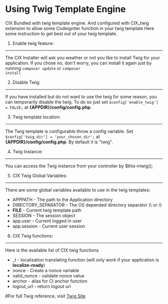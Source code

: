 Using Twig Template Engine
===========================
CIX Bundled with twig template engine. And configured with CIX_twig extension to allow some Codeigniter function in your twig template
Here some instruction to get best out of your twig template.

1. Enable twig feature:
-----------------------
The CIX Installer will ask you weather or not you like to install Twig for your application. If you chose no, don't worry, you can install it again just by running <code>composer update</code> or <code>composer install</code>

2. Disable Twig:
-----------------
If you have installed but do not want to use the twig for some reason, you can temporarily disable the twig. To do so just set <code>$config['enable_twig'] = FALSE;</code> at **{APPDIR}/config/config.php**.

3. Twig template location:
--------------------------
The Twig template is configurable throw a config variable. Set <code>$config['twig_dir'] = 'your_chosen_dir';</code> at **{APPDIR}/config/config.php**. By default it is "twig".

4. Twig Instance:
-----------------
You can access the Twig instance from your controller by $this->twig();

5. CIX Twig Global Variables:
-------------------------
There are some global variables available to use in the twig templates:

* APPPATH - The path to the Application directory
* DIRECTORY_SEPARATOR - The OS depended directory separator (\ or /)
* __FILE__ - Current twig template path
* SESSION - The session object
* app.user - Current logged in user
* app.session - Current user session

6. CIX Twig functions:
----------------------
Here is the available list of CIX twig functions

* _t - localization translating function (will only work if your application is **localize-ready**)
* nonce - Create a nonce variable
* valid_nonce - validate nonce value
* anchor - alias for CI anchor function
* logout_url - return logout url

#For full Twig reference, visit [Twig Site](http://twig.sensiolabs.org/)